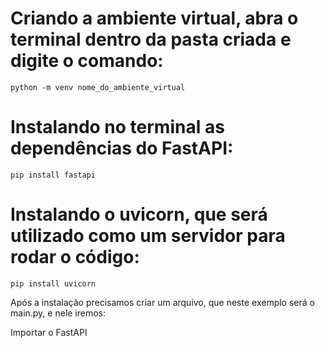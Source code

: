 # Criando a ambiente virtual, abra o terminal dentro da pasta criada e digite o comando:

```
python -m venv nome_do_ambiente_virtual
```

# Instalando no terminal as dependências do FastAPI:

```
pip install fastapi
```

# Instalando o uvicorn, que será utilizado como um servidor para rodar o código:

```
pip install uvicorn
```

Após a instalação precisamos criar um arquivo, que neste exemplo será o main.py, e nele iremos:

Importar o FastAPI



